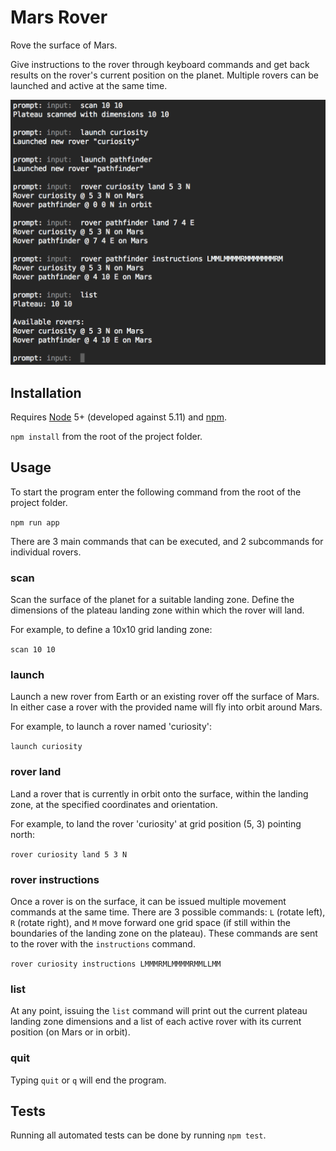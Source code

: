 # Mars Rover

Rove the surface of Mars.

Give instructions to the rover through keyboard commands and get back results
on the rover's current position on the planet. Multiple rovers can be launched
and active at the same time.

![screenshot](screenshot.png)

## Installation

Requires [Node](https://nodejs.org) 5+ (developed against 5.11) and
[npm](https://www.npmjs.com/).

`npm install` from the root of the project folder.

## Usage

To start the program enter the following command from the root of the project
folder.

`npm run app`

There are 3 main commands that can be executed, and 2 subcommands for individual
rovers.

### scan

Scan the surface of the planet for a suitable landing zone. Define the
dimensions of the plateau landing zone within which the rover will land.

For example, to define a 10x10 grid landing zone:

`scan 10 10`

### launch

Launch a new rover from Earth or an existing rover off the surface of Mars. In
either case a rover with the provided name will fly into orbit around Mars.

For example, to launch a rover named 'curiosity':

`launch curiosity`

### rover land

Land a rover that is currently in orbit onto the surface, within the landing
zone, at the specified coordinates and orientation.

For example, to land the rover 'curiosity' at grid position (5, 3) pointing
north:

`rover curiosity land 5 3 N`

### rover instructions

Once a rover is on the surface, it can be issued multiple movement commands at
the same time. There are 3 possible commands: `L` (rotate left), `R` (rotate
right), and `M` move forward one grid space (if still within the boundaries of
the landing zone on the plateau). These commands are sent to the rover with the
`instructions` command.

`rover curiosity instructions LMMMRMLMMMMRMMLLMM`

### list

At any point, issuing the `list` command will print out the current plateau
landing zone dimensions and a list of each active rover with its current
position (on Mars or in orbit).

### quit

Typing `quit` or `q` will end the program.

## Tests

Running all automated tests can be done by running `npm test`.
